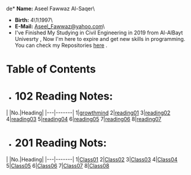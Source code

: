 de* **Name:** Aseel Fawwaz Al-Saqer\
* **Birth:** 4\1\1997\
* **E-Mail:** Aseel_Fawwaz@yahoo.com\
* I've Finished My Studying in Civil Engineering in 2019 from Al-AlBayt Univesrty , Now I'm here to  expire and get new skills in programming.\
You can check my Repositories [here](https://github.com/Aseelalsaqer?tab=repositories) .
# Table of Contents 
* # 102 Reading Notes: 

|
|No.|Heading|
|---|-------|
1|[growthmind](https://aseelalsaqer.github.io/reading-nots/growthmind)
2|[reading01](https://aseelalsaqer.github.io/reading-nots/reading01)
3|[reading02](https://aseelalsaqer.github.io/reading-nots/reading02)
4|[reading03](https://aseelalsaqer.github.io/reading-nots/reading03)
5|[reading04](https://aseelalsaqer.github.io/reading-nots/reading04)
6|[reading05](https://aseelalsaqer.github.io/reading-nots/reading05)
7|[reading06](https://aseelalsaqer.github.io/reading-nots/reading06)
8|[reading07](https://aseelalsaqer.github.io/reading-nots/reading07)


* # 201 Reading Nots:

|
|No.|Heading|
|---|-------|
1|[Class01](https://aseelalsaqer.github.io/reading-nots/class01)
2|[Class02](https://aseelalsaqer.github.io/reading-nots/class02)
3|[Class03](https://aseelalsaqer.github.io/reading-nots/class03)
4|[Class04](https://aseelalsaqer.github.io/reading-nots/class04)
5|[Class05](https://aseelalsaqer.github.io/reading-nots/class05)
6|[Class06](https://aseelalsaqer.github.io/reading-nots/class06)
7|[Class07](https://aseelalsaqer.github.io/reading-nots/class07)
8|[Class08](https://aseelalsaqer.github.io/reading-nots/class08)










